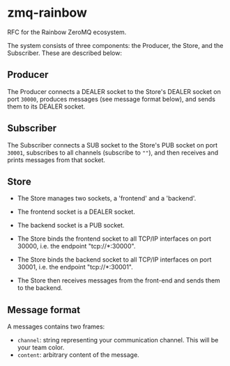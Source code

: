 zmq-rainbow
===========

RFC for the Rainbow ZeroMQ ecosystem.

The system consists of three components: the Producer, the Store, and the Subscriber. These are described below:

## Producer

The Producer connects a DEALER socket to the Store's DEALER socket on port `30000`, produces messages (see message format below), and sends them to its DEALER socket.

## Subscriber

The Subscriber connects a SUB socket to the Store's PUB socket on port `30001`, subscribes to all channels (subscribe to `""`), and then receives and prints messages from that socket.

## Store

* The Store manages two sockets, a 'frontend' and a 'backend'.

* The frontend socket is a DEALER socket.

* The backend socket is a PUB socket.

* The Store binds the frontend socket to all TCP/IP interfaces on port 30000, i.e. the endpoint "tcp://*:30000".

* The Store binds the backend socket to all TCP/IP interfaces on port 30001, i.e. the endpoint "tcp://*:30001".

* The Store then receives messages from the front-end and sends them to the backend.

## Message format

A messages contains two frames:

* `channel`: string representing your communication channel. This will be your team color.
* `content`: arbitrary content of the message.
